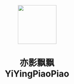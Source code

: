 <div align="center">

<kbd>
<img src="https://avatars.githubusercontent.com/u/84587540?v=4" height="125px"/>
</kbd>

# **亦影飘飘 <br> YiYingPiaoPiao**

</div>